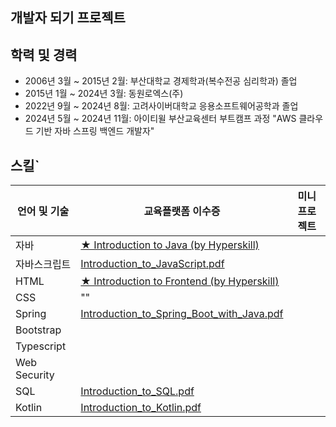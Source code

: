 ## 개발자 되기 프로젝트 ##

## 학력 및 경력
- 2006년 3월 ~ 2015년 2월: 부산대학교 경제학과(복수전공 심리학과) 졸업
- 2015년 1월 ~ 2024년 3월: 동원로엑스(주)
- 2022년 9월 ~ 2024년 8월: 고려사이버대학교 응용소프트웨어공학과 졸업
- 2024년 5월 ~ 2024년 11월: 아이티윌 부산교육센터 부트캠프 과정 "AWS 클라우드 기반 자바 스프링 백엔드 개발자"

## 스킬`
| 언어 및 기술      | 교육플랫폼 이수증                                                                                                                    | 미니프로젝트 |
|--------------|------------------------------------------------------------------------------------------------------------------------------|-----------|
| 자바           | [★ Introduction to Java (by Hyperskill) ](https://github.com/user-attachments/files/17532760/Introduction_to_Java.pdf)                                   |           |
| 자바스크립트       | [Introduction_to_JavaScript.pdf](https://github.com/user-attachments/files/17532761/Introduction_to_JavaScript.pdf)               |           |
| HTML         | [★ Introduction to Frontend (by Hyperskill) ](https://github.com/user-attachments/files/17532759/Introduction_to_Frontend.pdf)                           |           |
| CSS          | ""                                                                                                                           |           |
| Spring       | [Introduction_to_Spring_Boot_with_Java.pdf](https://github.com/user-attachments/files/17532763/Introduction_to_Spring_Boot_with_Java.pdf)|           |
| Bootstrap    |                                                                                                                              |           |
| Typescript   |                                                                                                                              |           |
| Web Security |                                                                                                                              |           |
| SQL          | [Introduction_to_SQL.pdf](https://github.com/user-attachments/files/17532764/Introduction_to_SQL.pdf)                            |           |
|Kotlin        | [Introduction_to_Kotlin.pdf](https://github.com/user-attachments/files/17532762/Introduction_to_Kotlin.pdf)                  |           |
